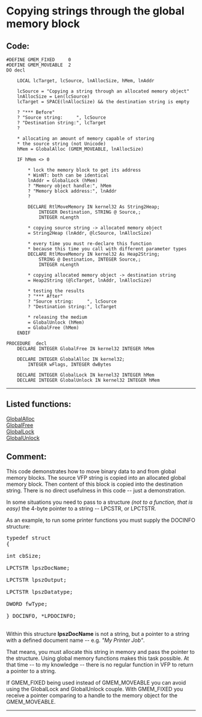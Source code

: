 
# Copying strings through the global memory block

## Code:
```foxpro  
#DEFINE GMEM_FIXED     0
#DEFINE GMEM_MOVEABLE  2
DO decl

	LOCAL lcTarget, lcSource, lnAllocSize, hMem, lnAddr

	lcSource = "Copying a string through an allocated memory object"
	lnAllocSize = Len(lcSource)
	lcTarget = SPACE(lnAllocSize) && the destination string is empty

	? "*** Before"
	? "Source string:     ", lcSource
	? "Destination string:", lcTarget
	?

	* allocating an amount of memory capable of storing
	* the source string (not Unicode)
	hMem = GlobalAlloc (GMEM_MOVEABLE, lnAllocSize)

	IF hMem <> 0
	
		* lock the memory block to get its address
		* WinNT: both can be identical
		lnAddr = GlobalLock (hMem)
		? "Memory object handle:", hMem
		? "Memory block address:", lnAddr
		?

		DECLARE RtlMoveMemory IN kernel32 As String2Heap;
			INTEGER Destination, STRING @ Source,;
			INTEGER nLength

		* copying source string -> allocated memory object
		= String2Heap (lnAddr, @lcSource, lnAllocSize)

		* every time you must re-declare this function
		* because this time you call with different parameter types
		DECLARE RtlMoveMemory IN kernel32 As Heap2String;
			STRING @ Destination, INTEGER Source,;
			INTEGER nLength

		* copying allocated memory object -> destination string
		= Heap2String (@lcTarget, lnAddr, lnAllocSize)

		* testing the results
		? "*** After"
		? "Source string:     ", lcSource
		? "Destination string:", lcTarget

		* releasing the medium
		= GlobalUnlock (hMem)
		= GlobalFree (hMem)
	ENDIF

PROCEDURE  decl
	DECLARE INTEGER GlobalFree IN kernel32 INTEGER hMem

	DECLARE INTEGER GlobalAlloc IN kernel32;
		INTEGER wFlags, INTEGER dwBytes

	DECLARE INTEGER GlobalLock IN kernel32 INTEGER hMem
	DECLARE INTEGER GlobalUnlock IN kernel32 INTEGER hMem  
```  
***  


## Listed functions:
[GlobalAlloc](../libraries/kernel32/GlobalAlloc.md)  
[GlobalFree](../libraries/kernel32/GlobalFree.md)  
[GlobalLock](../libraries/kernel32/GlobalLock.md)  
[GlobalUnlock](../libraries/kernel32/GlobalUnlock.md)  

## Comment:
This code demonstrates how to move binary data to and from global memory blocks. The source VFP string is copied into an allocated global memory block. Then content of this block is copied into the destination string. There is no direct usefulness in this code -- just a demonstration.  
  
In some situations you need to pass to a structure *(not to a function, that is easy)* the 4-byte pointer to a string -- LPCSTR, or LPCTSTR.   
  
As an example, to run some printer functions you must supply the DOCINFO structure:  
<Span style="font-face: Courier; Color: #0000a0"><pre>typedef struct {   
    int     cbSize;   
    LPCTSTR lpszDocName;   
    LPCTSTR lpszOutput;   
    LPCTSTR lpszDatatype;  
    DWORD   fwType;   
} DOCINFO, *LPDOCINFO;</pre></Span>  
Within this structure **lpszDocName** is not a string, but a pointer to a string with a defined document name -- e.g. *"My Printer Job"*.   
  
That means, you must allocate this string in memory and pass the pointer to the structure. Using global memory functions makes this task possible. At that time -- to my knowledge -- there is no regular function in VFP to return a pointer to a string.  
  
If GMEM_FIXED being used instead of GMEM_MOVEABLE you can avoid using the GlobalLock and GlobalUnlock couple. With GMEM_FIXED you receive a pointer comparing to a handle to the memory object for the GMEM_MOVEABLE.  
  
***  

